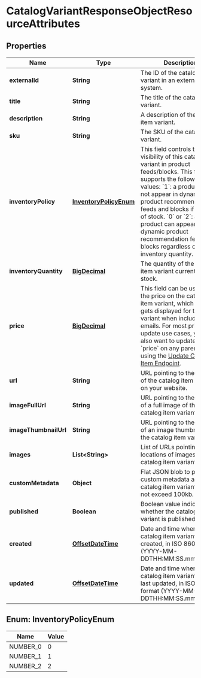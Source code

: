 # CatalogVariantResponseObjectResourceAttributes

## Properties
Name | Type | Description | Notes
------------ | ------------- | ------------- | -------------
**externalId** | **String** | The ID of the catalog item variant in an external system. |  [optional]
**title** | **String** | The title of the catalog item variant. |  [optional]
**description** | **String** | A description of the catalog item variant. |  [optional]
**sku** | **String** | The SKU of the catalog item variant. |  [optional]
**inventoryPolicy** | [**InventoryPolicyEnum**](#InventoryPolicyEnum) | This field controls the visibility of this catalog item variant in product feeds/blocks. This field supports the following values: &#x60;1&#x60;: a product will not appear in dynamic product recommendation feeds and blocks if it is out of stock. &#x60;0&#x60; or &#x60;2&#x60;: a product can appear in dynamic product recommendation feeds and blocks regardless of inventory quantity. |  [optional]
**inventoryQuantity** | [**BigDecimal**](BigDecimal.md) | The quantity of the catalog item variant currently in stock. |  [optional]
**price** | [**BigDecimal**](BigDecimal.md) | This field can be used to set the price on the catalog item variant, which is what gets displayed for the item variant when included in emails. For most price-update use cases, you will also want to update the &#x60;price&#x60; on any parent items using the [Update Catalog Item Endpoint](https://developers.klaviyo.com/en/reference/update_catalog_item). |  [optional]
**url** | **String** | URL pointing to the location of the catalog item variant on your website. |  [optional]
**imageFullUrl** | **String** | URL pointing to the location of a full image of the catalog item variant. |  [optional]
**imageThumbnailUrl** | **String** | URL pointing to the location of an image thumbnail of the catalog item variant. |  [optional]
**images** | **List&lt;String&gt;** | List of URLs pointing to the locations of images of the catalog item variant. |  [optional]
**customMetadata** | **Object** | Flat JSON blob to provide custom metadata about the catalog item variant. May not exceed 100kb. |  [optional]
**published** | **Boolean** | Boolean value indicating whether the catalog item variant is published. |  [optional]
**created** | [**OffsetDateTime**](OffsetDateTime.md) | Date and time when the catalog item  variant was created, in ISO 8601 format (YYYY-MM-DDTHH:MM:SS.mmmmmm). |  [optional]
**updated** | [**OffsetDateTime**](OffsetDateTime.md) | Date and time when the catalog item variant was last updated, in ISO 8601 format (YYYY-MM-DDTHH:MM:SS.mmmmmm). |  [optional]

<a name="InventoryPolicyEnum"></a>
## Enum: InventoryPolicyEnum
Name | Value
---- | -----
NUMBER_0 | 0
NUMBER_1 | 1
NUMBER_2 | 2
